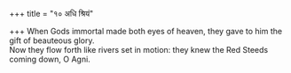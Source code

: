 +++
title = "१० अधि श्रियं"

+++
When Gods immortal made both eyes of heaven, they gave to him the gift of beauteous glory.  
     Now they flow forth like rivers set in motion: they knew the Red Steeds coming down, O Agni.